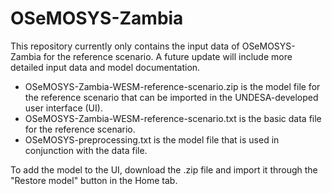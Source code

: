 # OSeMOSYS-Zambia

This repository currently only contains the input data of OSeMOSYS-Zambia for the reference scenario. A future update will include more detailed input data and model documentation.


- OSeMOSYS-Zambia-WESM-reference-scenario.zip is the model file for the reference scenario that can be imported in the UNDESA-developed user interface (UI).
- OSeMOSYS-Zambia-WESM-reference-scenario.txt is the basic data file for the reference scenario.
- OSeMOSYS-preprocessing.txt is the model file that is used in conjunction with the data file.

To add the model to the UI, download the .zip file and import it through the "Restore model" button in the Home tab.
